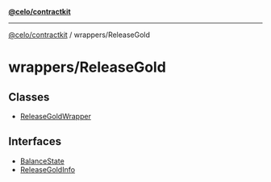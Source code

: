 [**@celo/contractkit**](../../README.md)

***

[@celo/contractkit](../../modules.md) / wrappers/ReleaseGold

# wrappers/ReleaseGold

## Classes

- [ReleaseGoldWrapper](classes/ReleaseGoldWrapper.md)

## Interfaces

- [BalanceState](interfaces/BalanceState.md)
- [ReleaseGoldInfo](interfaces/ReleaseGoldInfo.md)

